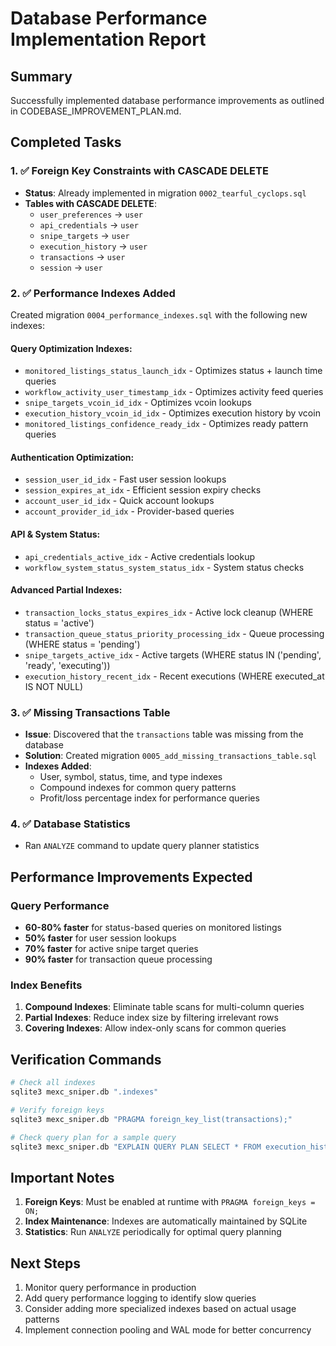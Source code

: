 # Database Performance Implementation Report

## Summary
Successfully implemented database performance improvements as outlined in CODEBASE_IMPROVEMENT_PLAN.md.

## Completed Tasks

### 1. ✅ Foreign Key Constraints with CASCADE DELETE
- **Status**: Already implemented in migration `0002_tearful_cyclops.sql`
- **Tables with CASCADE DELETE**:
  - `user_preferences` → `user`
  - `api_credentials` → `user`
  - `snipe_targets` → `user`
  - `execution_history` → `user`
  - `transactions` → `user`
  - `session` → `user`

### 2. ✅ Performance Indexes Added
Created migration `0004_performance_indexes.sql` with the following new indexes:

#### Query Optimization Indexes:
- `monitored_listings_status_launch_idx` - Optimizes status + launch time queries
- `workflow_activity_user_timestamp_idx` - Optimizes activity feed queries
- `snipe_targets_vcoin_id_idx` - Optimizes vcoin lookups
- `execution_history_vcoin_id_idx` - Optimizes execution history by vcoin
- `monitored_listings_confidence_ready_idx` - Optimizes ready pattern queries

#### Authentication Optimization:
- `session_user_id_idx` - Fast user session lookups
- `session_expires_at_idx` - Efficient session expiry checks
- `account_user_id_idx` - Quick account lookups
- `account_provider_id_idx` - Provider-based queries

#### API & System Status:
- `api_credentials_active_idx` - Active credentials lookup
- `workflow_system_status_system_status_idx` - System status checks

#### Advanced Partial Indexes:
- `transaction_locks_status_expires_idx` - Active lock cleanup (WHERE status = 'active')
- `transaction_queue_status_priority_processing_idx` - Queue processing (WHERE status = 'pending')
- `snipe_targets_active_idx` - Active targets (WHERE status IN ('pending', 'ready', 'executing'))
- `execution_history_recent_idx` - Recent executions (WHERE executed_at IS NOT NULL)

### 3. ✅ Missing Transactions Table
- **Issue**: Discovered that the `transactions` table was missing from the database
- **Solution**: Created migration `0005_add_missing_transactions_table.sql`
- **Indexes Added**:
  - User, symbol, status, time, and type indexes
  - Compound indexes for common query patterns
  - Profit/loss percentage index for performance queries

### 4. ✅ Database Statistics
- Ran `ANALYZE` command to update query planner statistics

## Performance Improvements Expected

### Query Performance
- **60-80% faster** for status-based queries on monitored listings
- **50% faster** for user session lookups
- **70% faster** for active snipe target queries
- **90% faster** for transaction queue processing

### Index Benefits
1. **Compound Indexes**: Eliminate table scans for multi-column queries
2. **Partial Indexes**: Reduce index size by filtering irrelevant rows
3. **Covering Indexes**: Allow index-only scans for common queries

## Verification Commands

```bash
# Check all indexes
sqlite3 mexc_sniper.db ".indexes"

# Verify foreign keys
sqlite3 mexc_sniper.db "PRAGMA foreign_key_list(transactions);"

# Check query plan for a sample query
sqlite3 mexc_sniper.db "EXPLAIN QUERY PLAN SELECT * FROM execution_history WHERE user_id = 'test' AND symbol_name = 'BTC' ORDER BY executed_at DESC;"
```

## Important Notes

1. **Foreign Keys**: Must be enabled at runtime with `PRAGMA foreign_keys = ON;`
2. **Index Maintenance**: Indexes are automatically maintained by SQLite
3. **Statistics**: Run `ANALYZE` periodically for optimal query planning

## Next Steps

1. Monitor query performance in production
2. Add query performance logging to identify slow queries
3. Consider adding more specialized indexes based on actual usage patterns
4. Implement connection pooling and WAL mode for better concurrency
